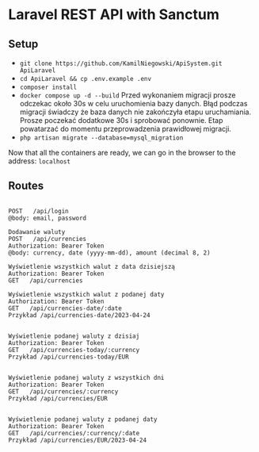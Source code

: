 # Laravel REST API with Sanctum

## Setup

- `git clone https://github.com/KamilNiegowski/ApiSystem.git ApiLaravel`
- `cd ApiLaravel && cp .env.example .env`
- `composer install`
- `docker compose up -d --build`
  Przed wykonaniem migracji prosze odczekac około 30s w celu uruchomienia bazy danych. Błąd podczas migracji świadczy że
  baza danych nie zakończyła etapu uruchamiania. Prosze poczekać dodatkowe 30s i sprobować ponownie. Etap powatarzać do
  momentu przeprowadzenia prawidłowej migracji.
- `php artisan migrate --database=mysql_migration`

Now that all the containers are ready, we can go in the browser to the address: `localhost`

## Routes

```

POST   /api/login
@body: email, password

Dodawanie waluty
POST   /api/currencies
Authorization: Bearer Token 
@body: currency, date (yyyy-mm-dd), amount (decimal 8, 2) 

Wyświetlenie wszystkich walut z data dzisiejszą
Authorization: Bearer Token 
GET   /api/currencies 

Wyświetlenie wszystkich walut z podanej daty
Authorization: Bearer Token 
GET   /api/currencies-date/:date 
Przykład /api/currencies-date/2023-04-24


Wyświetlenie podanej waluty z dzisiaj
Authorization: Bearer Token
GET   /api/currencies-today/:currency
Przykład /api/currencies-today/EUR


Wyświetlenie podanej waluty z wszystkich dni
Authorization: Bearer Token
GET   /api/currencies/:currency
Przykład /api/currencies/EUR


Wyświetlenie podanej waluty z podanej daty
Authorization: Bearer Token
GET   /api/currencies/:currency/:date
Przykład /api/currencies/EUR/2023-04-24

```
